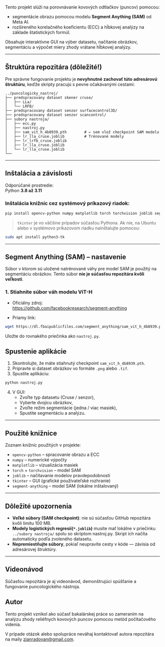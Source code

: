 Tento projekt slúži na porovnávanie kovových odtlačkov (puncov) pomocou:
- segmentácie obrazu pomocou modelu **Segment Anything (SAM)** od Meta AI.
- rozšíreného korelačného koeficientu (ECC) a hĺbkovej analýzy na základe štatistických formúl.

Obsahuje interaktívne GUI na výber datasetu, načítanie obrázkov, segmentáciu a výpočet miery zhody vrátane hĺbkovej analýzy.

---

## Štruktúra repozitára (dôležité!)

Pre správne fungovanie projektu je **nevyhnutné zachovať túto adresárovú štruktúru**, keďže skripty pracujú s pevne očakávanými cestami:

```
../puncologicky_nastroj/
├── predspracovany dataset skener cruse/
│   ├── LLa/
│   └── LRFB/
├── predspracovany dataset senzor surfacecontrol3D/
├── predspracovany dataset senzor scancontrol/
├── subory nastroja/
│   ├── ecc.py
│   ├── nastroj.py
│   ├── sam_vit_h_4b8939.pth        # ← sem vlož checkpoint SAM modelu
│   ├── lr_lla_cruse.joblib         # Trénované modely
│   ├── lr_lrfb_cruse.joblib
│   ├── lr_lla_cruse.joblib
│   └── lr_lla_cruse.joblib
└──   
```

---

## Inštalácia a závislosti

Odporúčané prostredie:  
Python **3.8 až 3.11**

### Inštalácia knižníc cez systémový príkazový riadok:

```bash
pip install opencv-python numpy matplotlib torch torchvision joblib segment_anything
```

> `tkinter` je vo väčšine prípadov súčasťou Pythona. Ak nie, na Ubuntu alebo v systémovo príkazovom riadku nainštalujte pomocou:
```bash
sudo apt install python3-tk
```

---

## Segment Anything (SAM) – nastavenie

Súbor v ktorom sú uložené natrénované váhy pre model SAM je použitý na segmentáciu obrázkov. Tento súbor **nie je súčasťou repozitára kvôli veľkosti**.

### 1. Stiahnite súbor váh modelu ViT-H

- Oficiálny zdroj:  
  https://github.com/facebookresearch/segment-anything

- Priamy link:
```bash
wget https://dl.fbaipublicfiles.com/segment_anything/sam_vit_h_4b8939.pth
```

Uložte do rovnakého priečinka ako `nastroj.py`.

## Spustenie aplikácie

1. Skontrolujte, že máte stiahnutý checkpoint `sam_vit_h_4b8939.pth`.
2. Pripravte si dataset obrázkov vo formáte `.png` alebo `.tif`.
3. Spustite aplikáciu:

```bash
python nastroj.py
```

4. V GUI:
   - Zvoľte typ datasetu (Cruse / senzor),
   - Vyberte dvojicu obrázkov,
   - Zvoľte režim segmentácie (jedna / viac masiek),
   - Spustite segmentáciu a analýzu.

---

## Použité knižnice

Zoznam knižníc použitých v projekte:

- `opencv-python` – spracovanie obrazu a ECC
- `numpy` – numerické výpočty
- `matplotlib` – vizualizácia masiek
- `torch` + `torchvision` – model SAM
- `joblib` – načítavanie modelov pravdepodobnosti
- `tkinter` – GUI (grafické používateľské rozhranie)
- `segment-anything` – model SAM (lokálne inštalovaný)

---

## Dôležité upozornenia

- **Veľké súbory (SAM checkpoint)**: nie sú súčasťou GitHub repozitára kvôli limitu 100 MB.
- **Modely logistických regresií(`*.joblib`)** musíte mať lokálne v priečinku `../subory nastroja/` spolu so skriptom nastroj.py. Skript ich načíta automaticky podľa zvoleného datasetu.
- **Nepremiestňujte súbory**, pokiaľ neupravíte cesty v kóde — závisia od adresárovej štruktúry.

---

## Videonávod

Súčasťou repozitára je aj videonávod, demonštrujúci spúšťanie a fungovanie puncologického nástroja.

## Autor

Tento projekt vznikol ako súčasť bakalárskej práce so zameraním na analýzu zhody reliéfnych kovových puncov pomocou metód počítačového videnia.

V prípade otázok alebo spolupráce neváhaj kontaktovať autora repozitára na maily zjanradovan@gmail.com.
